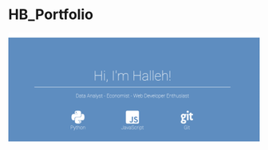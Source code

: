 # HB_Portfolio

![portfolio](https://github.com/hbostanchi/HB_Portfolio/blob/master/assets/png/portfolio.png)
